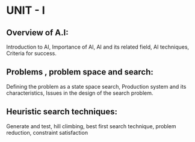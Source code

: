 # UNIT - I 
## Overview of A.I: 
Introduction to AI, Importance of AI, AI and its related field, AI techniques, Criteria for success. 

## Problems , problem space and search:
Defining the problem as a state space search, Production system and its characteristics, Issues in the design of the search problem. 

## Heuristic search techniques:
Generate and test, hill climbing, best first search technique, problem reduction, constraint satisfaction